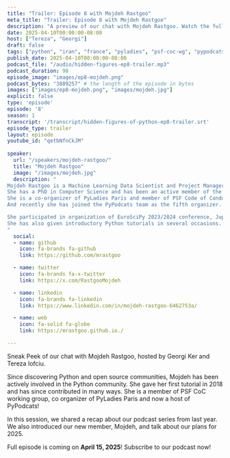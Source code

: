 ```yaml
---
title: "Trailer: Episode 8 with Mojdeh Rastgoo"
meta_title: "Trailer: Episode 8 with Mojdeh Rastgoo"
description: "A preview of our chat with Mojdeh Rastgoo. Watch the full episode on April 15, 2025"
date: 2025-04-10T00:00:00-08:00
host: ["Tereza", "Georgi"]
draft: false
tags: ["python", "iran", "france", "pyladies", "psf-coc-wg", "pypodcats", "community", "project manager"]
publish_date: 2025-04-10T00:00:00-08:00
podcast_file: "/audio/hidden-figures-ep8-trailer.mp3"
podcast_duration: 98
episode_image: "images/ep8-mojdeh.png"
podcast_bytes: "3889257" # the length of the episode in bytes
images: ["images/ep8-mojdeh.png", "images/mojdeh.jpg"]
explicit: false 
type: 'episode'
episode: '8'
season: 1
transcript: '/transcript/hidden-figures-of-python-ep8-trailer.srt'
episode_type: trailer
layout: episode
youtube_id: "qetbNfnCkJM"
  
speaker:
  url: "/speakers/mojdeh-rastgoo/"
  title: "Mojdeh Rastgoo"
  image: "/images/mojdeh.jpg"
  description: "
Mojdeh Rastgoo is a Machine Learning Data Scientist and Project Manager based in Paris.
She has a PhD in Computer Science and has been an active member of the scientific Python and open-source community since 2018.
She is a co-organizer of PyLadies Paris and member of PSF Code of Conduct Working Group since mid 2023.
And recently she has joined the PyPodcats team as the fifth organizer.  

She participated in organization of EuroSciPy 2023/2024 conference, JupyterCon 2023, PyCon.DE & PyData Berlin 2024, and PyLadies Paris meetups since 2022. 
She has also given introductory Python tutorials in several occasions.
"
  social:
  - name: github
    icon: fa-brands fa-github
    link: https://github.com/mrastgoo

  - name: twitter
    icon: fa-brands fa-x-twitter
    link: https://x.com/RastgooMojdeh

  - name: linkedin
    icon: fa-brands fa-linkedin
    link: https://www.linkedin.com/in/mojdeh-rastgoo-6462753a/

  - name: web
    icon: fa-solid fa-globe
    link: https://mrastgoo.github.io./

---
```


Sneak Peek of our chat with Mojdeh Rastgoo, hosted by Georgi Ker and Tereza Iofciu.

Since discovering Python and open source communities, Mojdeh has been actively involved in the Python community.
She gave her first tutorial in 2018 and has since contributed in many ways.
She is a member of PSF CoC working group, co organizer of PyLadies Paris and now a host of PyPodcats!

In this session, we shared a recap about our podcast series from last year. We also introduced our new member, Mojdeh, and talk about our plans for 2025.

Full episode is coming on **April 15, 2025**! Subscribe to our podcast now!
